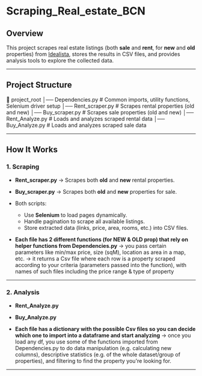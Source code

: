 # Scraping_Real_estate_BCN

## Overview
This project scrapes real estate listings (both **sale** and **rent**, for **new** and **old** properties) from [Idealista](https://www.idealista.com), stores the results in CSV files, and provides analysis tools to explore the collected data.

---

## Project Structure

📂 project_root
│── Dependencies.py # Common imports, utility functions, Selenium driver setup
│── Rent_scraper.py # Scrapes rental properties (old and new)
│── Buy_scraper.py # Scrapes sale properties (old and new)
│── Rent_Analyze.py # Loads and analyzes scraped rental data
│── Buy_Analyze.py # Loads and analyzes scraped sale data


---

## How It Works

### **1. Scraping**
- **Rent_scraper.py** → Scrapes both **old** and **new** rental properties.
- **Buy_scraper.py** → Scrapes both **old** and **new** properties for sale.
- Both scripts:
  - Use **Selenium** to load pages dynamically.
  - Handle pagination to scrape all available listings.
  - Store extracted data (links, price, area, rooms, etc.) into CSV files.
 
- **Each file has 2 different functions (for NEW & OLD prop) that rely on helper functions from Dependencies.py** → you pass certain parameters like min/max price, size (sqM), location as area in a map, etc. → it returns a Csv file where each row is a property scraped according to your criteria (parameters passed into the function), with names of such files including the price range & type of property

---

### **2. Analysis**
- **Rent_Analyze.py** 
- **Buy_Analyze.py**

- **Each file has a dictionary with the possible Csv files so you can decide which one to import into a dataframe and start analyzing** → once you load any df, you use some of the functions imported from Dependencies.py to do data manipulation (e.g. calculating new columns), descriptive statistics (e.g. of the whole dataset/group of properties), and filtering to find the property you're looking for.


---

